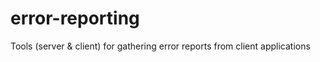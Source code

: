 error-reporting
===============

Tools (server &amp; client) for gathering error reports from client applications
